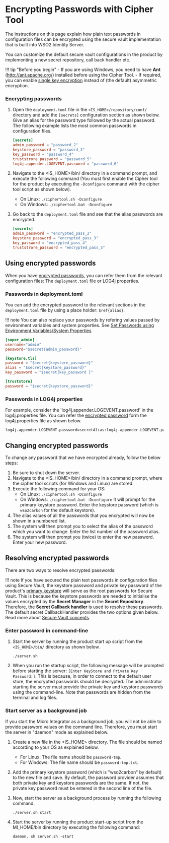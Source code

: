 # Encrypting Passwords with Cipher Tool


The instructions on this page explain how plain text passwords in configuration files can be encrypted using the secure vault implementation that is built into WSO2 Identity Server. 

You can customize the default secure vault configurations in the product by implementing a new secret repository, call back handler etc.   

!!! tip "Before you begin"
    - If you are using Windows, you need to have **Ant** (<http://ant.apache.org/>) installed before using the Cipher Tool.
    - If required, you can enable [single key encryption](../../administer/using-symmetric-encryption) instead of (the default) asymmetric encryption.

### Encrypting passwords

1. Open the `deployment.toml` file in the `<IS_HOME>/repository/conf/` directory and add the `[secrets]` configuration section as shown below. Give an alias for the password type followed by the actual password. The following example lists the most common passwords in configuration files.

    ```toml
    [secrets]
    admin_password = "password_2"
    keystore_password = "password_3"
    key_password = "password_4"
    truststrore_password = "password_5"
    log4j.appender.LOGEVENT.password = "password_6"
    ```

2. Navigate to the <IS_HOME>/bin/ directory in a command prompt, and execute the following command (You must first enable the Cipher tool for the product by executing the `-Dconfigure` command with the cipher tool script as shown below).
    * On Linux: `./ciphertool.sh -Dconfigure`
    * On Windows: `./ciphertool.bat -Dconfigure`

3. Go back to the `deployment.toml` file and see that the alias passwords are encrypted.
    ```toml
    [secrets]
    admin_password = "encrypted_pass_2"
    keystore_password = "encrypted_pass_3"
    key_password = "encrypted_pass_4"
    truststrore_password = "encrypted_pass_5"
    ```

## Using encrypted passwords
When you have [encrypted passwords](#encrypting-passwords), you can refer them from the relevant configuration files: The `deployment.toml` file or LOG4j properties.

### Passwords in deployment.toml

You can add the encrypted password to the relevant sections in the `deployment.toml` file by using a place holder: `$ref{alias}`. 

!!! note 
    You can also replace your passwords by refering values passed by environment variables and system properties. See [Set Passwords using Environment Variables/System Properties](../../administer/set-passwords-using-environment-variables-or-system-properties)

```toml
[super_admin]
username="admin"
password="$secret{admin_password}"

[keystore.tls]
password = "$secret{keystore_password}" 
alias = "$secret{keystore_password}" 
key_password = "$secret{key_password }"  

[truststore]                  
password = "$secret{keystore_password}" 
```

### Passwords in LOG4j properties
For example, consider the 'log4j.appender.LOGEVENT.password' in the log4j.properties file. You can refer the [encrypted password](#encrypting-passwords) form the log4j.properties file as shown below.

```
log4j.appender.LOGEVENT.password=secretAlias:log4j.appender.LOGEVENT.password
```

## Changing encrypted passwords

To change any password that we have encrypted already, follow the below steps:

1. Be sure to shut down the server.
2. Navigate to the <IS_HOME>/bin/ directory in a command prompt, where the cipher tool scripts (for Windows and Linux) are stored.
3. Execute the following command for your OS:
    * On Linux: `./ciphertool.sh -Dconfigure`
    * On Windows: `./ciphertool.bat -Dconfigure`
   It will prompt for the primary keystore password. Enter the keystore password (which is `wso2carbon` for the default keystore).
5. The alias values of all the passwords that you encrypted will now be shown in a numbered list.
6. The system will then prompt you to select the alias of the password which you want to change. Enter the list number of the password alias.
7. The system will then prompt you (twice) to enter the new password. Enter your new password.

## Resolving encrypted passwords

There are two ways to resolve encrypted passwords:

!!! note 
    If you have secured the plain text passwords in configuration files using Secure Vault, the keystore password and private key password of the product's [primary keystore](../../administer/configuring-keystores-in-wso2-products) will serve as the root passwords for Secure Vault. This is because the keystore passwords are needed to initialise the values encrypted by the **Secret Manager** in the **Secret Repository**. Therefore, the **Secret Callback handler** is used to resolve these passwords. The default secret CallbackHandler provides the two options given below. Read more about [Secure Vault concepts](../../administer/carbon-secure-vault-implementation).

### Enter password in command-line
1. Start the server by running the product start up script from the `<IS_HOME>/bin/` directory as shown below.
   ```
   ./server.sh
   ```
2. When you run the startup script, the following message will be prompted before starting the server: `[Enter KeyStore and Private Key Password:]`. This is because, in order to connect to the default user store, the encrypted passwords should be decrypted. The administrator starting the server must provide the private key and keystore passwords using the command-line. Note that passwords are hidden from the terminal and log files.

### Start server as a background job

If you start the Micro Integrator as a background job, you will not be able to provide password values on the command line. Therefore, you must start the server in "daemon" mode as explained below.

1. Create a new file in the <IS_HOME> directory. The file should be named according to your OS as explained below.

    * For Linux: The file name should be `password-tmp`.
    * For Windows: The file name should be `password-tmp.txt`.

2. Add the primary keystore password (which is "wso2carbon" by default) to the new file and save. By default, the password provider assumes that both private key and keystore passwords are the same. If not, the private key password must be entered in the second line of the file.

3. Now, start the server as a background process by running the following command.
   ```
   ./server.sh start
   ```
4. Start the server by running the product start-up script from the MI_HOME/bin directory by executing the following command:
   ```
   daemon. sh server.sh -start
   ```
